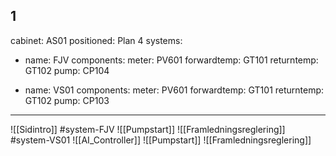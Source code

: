 1
---
cabinet: AS01
positioned: Plan 4
systems:

  - name: FJV
    components:
      meter: PV601
      forwardtemp: GT101
      returntemp: GT102
      pump: CP104
  
  - name: VS01
    components:
      meter: PV601
      forwardtemp: GT101
      returntemp: GT102
      pump: CP103
---
![[Sidintro]]
#system-FJV
![[Pumpstart]]
![[Framledningsreglering]]
#system-VS01
![[AI_Controller]]
![[Pumpstart]]
![[Framledningsreglering]]
